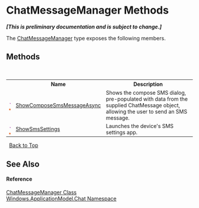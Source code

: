 # ChatMessageManager Methods
 _**\[This is preliminary documentation and is subject to change.\]**_

The <a href="T_Windows_ApplicationModel_Chat_ChatMessageManager">ChatMessageManager</a> type exposes the following members.


## Methods
&nbsp;<table><tr><th></th><th>Name</th><th>Description</th></tr><tr><td>![Public method](media/pubmethod.gif "Public method")![Static member](media/static.gif "Static member")</td><td><a href="M_Windows_ApplicationModel_Chat_ChatMessageManager_ShowComposeSmsMessageAsync">ShowComposeSmsMessageAsync</a></td><td>
Shows the compose SMS dialog, pre-populated with data from the supplied ChatMessage object, allowing the user to send an SMS message.</td></tr><tr><td>![Public method](media/pubmethod.gif "Public method")![Static member](media/static.gif "Static member")</td><td><a href="M_Windows_ApplicationModel_Chat_ChatMessageManager_ShowSmsSettings">ShowSmsSettings</a></td><td>
Launches the device's SMS settings app.</td></tr></table>&nbsp;
<a href="#chatmessagemanager-methods">Back to Top</a>

## See Also


#### Reference
<a href="T_Windows_ApplicationModel_Chat_ChatMessageManager">ChatMessageManager Class</a><br /><a href="N_Windows_ApplicationModel_Chat">Windows.ApplicationModel.Chat Namespace</a><br />